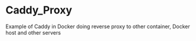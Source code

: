 # Caddy_Proxy
Example of Caddy in Docker doing reverse proxy to other container, Docker host and other servers
